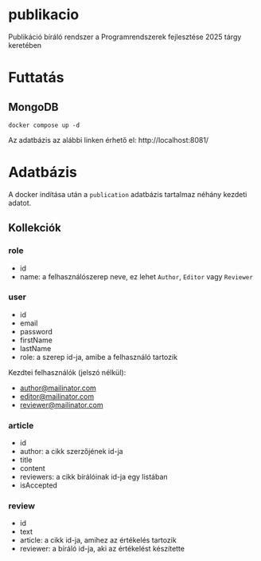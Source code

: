 # publikacio
Publikáció bíráló rendszer a Programrendszerek fejlesztése 2025 tárgy keretében

# Futtatás

## MongoDB

`docker compose up -d`

Az adatbázis az alábbi linken érhető el: http://localhost:8081/

# Adatbázis

A docker indítása után a `publication` adatbázis tartalmaz néhány kezdeti adatot.

## Kollekciók

### role

- id
- name: a felhasználószerep neve, ez lehet `Author`, `Editor` vagy `Reviewer`

### user

- id
- email
- password
- firstName
- lastName
- role: a szerep id-ja, amibe a felhasználó tartozik

Kezdtei felhasználók (jelszó nélkül):
- author@mailinator.com
- editor@mailinator.com
- reviewer@mailinator.com

### article

- id
- author: a cikk szerzőjének id-ja
- title
- content
- reviewers: a cikk bírálóinak id-ja egy listában
- isAccepted

### review

- id
- text
- article: a cikk id-ja, amihez az értékelés tartozik
- reviewer: a bíráló id-ja, aki az értékelést készítette